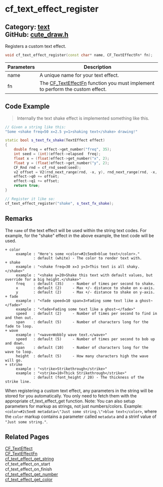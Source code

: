 [](../header.md ':include')

# cf_text_effect_register

Category: [text](/api_reference?id=text)  
GitHub: [cute_draw.h](https://github.com/RandyGaul/cute_framework/blob/master/include/cute_draw.h)  
---

Registers a custom text effect.

```cpp
void cf_text_effect_register(const char* name, CF_TextEffectFn* fn);
```

Parameters | Description
--- | ---
name | A unique name for your text effect.
fn | The [CF_TextEffectFn](/text/cf_texteffectfn.md) function you must implement to perform the custom effect.

## Code Example

> Internally the text shake effect is implemented something like this.

```cpp
// Given a string like this:
"Some <shake freq=50 x=2.5 y=1>shaking text</shake> drawing!"

static bool s_text_fx_shake(TextEffect effect)
{
    double freq = effect->get_number("freq", 35);
    int seed = (int)(effect->elapsed  freq);
    float x = (float)effect->get_number("x", 2);
    float y = (float)effect->get_number("y", 2);
    CF_Rnd rnd = cf_rnd_seed(seed);
    v2 offset = V2(rnd_next_range(rnd, -x, y), rnd_next_range(rnd, -x, y));
    effect->q0 += offset;
    effect->q1 += offset;
    return true;
}

// Register it like so:
cf_text_effect_register("shake", s_text_fx_shake);
```

## Remarks

The `name` of the text effect will be used within the string text codes. For example, for the "shake" effect in the above
example, the text code <shake> will be used.
```
+ color
     example : "Here's some <color=#2c5ee8>blue text</color>."
             : default (white) - The color to render text with.
+ shake
     example : "<shake freq=30 x=3 y=3>This text is all shaky.</shake>"
     example : "<shake y=20>Shake this text with default values, but override for a big height.</shake>"
     freq    : default (35)    - Number of times per second to shake.
     x       : default (2)     - Max +/- distance to shake on x-axis.
     y       : default (2)     - Max +/- distance to shake on y-axis.
+ fade
     example : "<fade speed=10 span=3>Fading some text like a ghost~</fade>"
     example : "<fade>Fading some text like a ghost~</fade>"
     speed   : default (2)     - Number of times per second to find in and then out.
     span    : default (5)     - Number of characters long for the fade to loop.
+ wave
     example : "<wave>Wobbly wave text.</wave>"
     speed   : default (5)     - Number of times per second to bob up and down.
     span    : default (10)    - Number of characters long for the wave to loop.
     height  : default (5)     - How many characters high the wave will go.
+ strike
     example : "<strike>Strikethrough</strike>"
     example : "<strike=10>Thick Strikethrough</strike>"
             : default (font_height / 20) - The thickness of the strike line.
```
When registering a custom text effect, any parameters in the string will be stored for you
automatically. You only need to fetch them with the appropriate cf_text_effect_get function.
Note: You can also setup parameters for markup as strings, not just numbers/colors. Example: `<color=#2c5ee8 metadata=\"Just some string.\">blue text</color>`,
where the `color` markup contains a parameter called `metadata` and a strinf value of `"Just some string."`.

## Related Pages

[CF_TextEffect](/text/cf_texteffect.md)  
[CF_TextEffectFn](/text/cf_texteffectfn.md)  
[cf_text_effect_get_string](/text/cf_text_effect_get_string.md)  
cf_text_effect_on_start  
cf_text_effect_on_finish  
[cf_text_effect_get_number](/text/cf_text_effect_get_number.md)  
[cf_text_effect_get_color](/text/cf_text_effect_get_color.md)  
